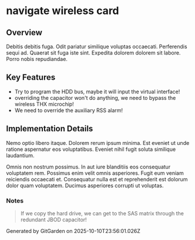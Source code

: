 # navigate wireless card

## Overview
Debitis debitis fuga. Odit pariatur similique voluptas occaecati. Perferendis sequi ad. Quaerat sit fuga iste sint. Expedita dolorem dolorem sit labore. Porro nobis repudiandae.

## Key Features
- Try to program the HDD bus, maybe it will input the virtual interface!
- overriding the capacitor won't do anything, we need to bypass the wireless THX microchip!
- We need to override the auxiliary RSS alarm!

## Implementation Details
Nemo optio libero itaque. Dolorem rerum ipsum minima. Est eveniet ut unde ratione aspernatur eos voluptatibus. Eveniet nihil fugit soluta similique laudantium.
 Omnis non nostrum possimus. In aut iure blanditiis eos consequatur voluptatem rem. Possimus enim velit omnis asperiores. Fugit eum veniam reiciendis occaecati et. Consequatur nulla est et reprehenderit est dolorum dolor quam voluptatem. Ducimus asperiores corrupti ut voluptas.

### Notes
> If we copy the hard drive, we can get to the SAS matrix through the redundant JBOD capacitor!

Generated by GitGarden on 2025-10-10T23:56:01.026Z